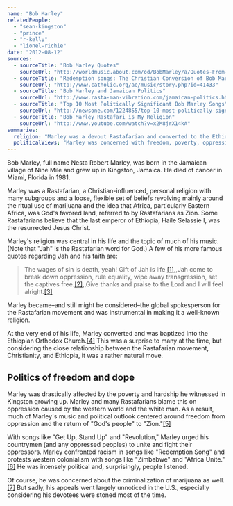 ```yaml
---
name: "Bob Marley"
relatedPeople:
  - "sean-kingston"
  - "prince"
  - "r-kelly"
  - "lionel-richie"
date: "2012-08-12"
sources:
  - sourceTitle: "Bob Marley Quotes"
    sourceUrl: "http://worldmusic.about.com/od/BobMarley/a/Quotes-From-Bob-Marley-Songs-Religion-And-Spirituality.htm"
  - sourceTitle: "Redemption songs: The Christian Conversion of Bob Marley"
    sourceUrl: "http://www.catholic.org/ae/music/story.php?id=41433"
  - sourceTitle: "Bob Marley and Jamaican Politics"
    sourceUrl: "http://www.rasta-man-vibration.com/jamaican-politics.html"
  - sourceTitle: "Top 10 Most Politically Significant Bob Marley Songs"
    sourceUrl: "http://newsone.com/1224855/top-10-most-politically-significant-bob-marley-songs/"
  - sourceTitle: "Bob Marley Rastafari is My Religion"
    sourceUrl: "http://www.youtube.com/watch?v=x2M8jrX14kA"
summaries:
  religion: "Marley was a devout Rastafarian and converted to the Ethiopian Orthodox Church shortly before his death."
  politicalViews: "Marley was concerned with freedom, poverty, oppression, colonialism, and racism and sung about them frequently. His music still offers rallying cries to many who feel oppressed."
---
```


Bob Marley, full name Nesta Robert Marley, was born in the Jamaican village of Nine Mile and grew up in Kingston, Jamaica. He died of cancer in Miami, Florida in 1981.

Marley was a Rastafarian, a Christian-influenced, personal religion with many subgroups and a loose, flexible set of beliefs revolving mainly around the ritual use of marijuana and the idea that Africa, particularly Eastern Africa, was God's favored land, referred to by Rastafarians as Zion. Some Rastafarians believe that the last emperor of Ethiopia, Haile Selassie I, was the resurrected Jesus Christ.

Marley's religion was central in his life and the topic of much of his music. (Note that "Jah" is the Rastafarian word for God.) A few of his more famous quotes regarding Jah and his faith are:

>The wages of sin is death, yeah! Gift of Jah is life.<a class="source-citation" href="#http%3A%2F%2Fworldmusic.about.com%2Fod%2FBobMarley%2Fa%2FQuotes-From-Bob-Marley-Songs-Religion-And-Spirituality.htm" title="Bob Marley Quotes">[1]</a>,,Jah come to break down oppression, rule equality, wipe away transgression, set the captives free.<a class="source-citation" href="#http%3A%2F%2Fworldmusic.about.com%2Fod%2FBobMarley%2Fa%2FQuotes-From-Bob-Marley-Songs-Religion-And-Spirituality.htm" title="Bob Marley Quotes">[2]</a>,,Give thanks and praise to the Lord and I will feel alright.<a class="source-citation" href="#http%3A%2F%2Fwww.catholic.org%2Fae%2Fmusic%2Fstory.php%3Fid%3D41433" title="Redemption songs: The Christian Conversion of Bob Marley">[3]</a>

Marley became–and still might be considered–the global spokesperson for the Rastafarian movement and was instrumental in making it a well-known religion.

At the very end of his life, Marley converted and was baptized into the Ethiopian Orthodox Church.<a class="source-citation" href="#http%3A%2F%2Fwww.catholic.org%2Fae%2Fmusic%2Fstory.php%3Fid%3D41433" title="Redemption songs: The Christian Conversion of Bob Marley">[4]</a> This was a surprise to many at the time, but considering the close relationship between the Rastafarian movement, Christianity, and Ethiopia, it was a rather natural move.


## Politics of freedom and dope

Marley was drastically affected by the poverty and hardship he witnessed in Kingston growing up. Marley and many Rastafarians blame this on oppression caused by the western world and the white man. As a result, much of Marley's music and political outlook centered around freedom from oppression and the return of "God's people" to "Zion."<a class="source-citation" href="#http%3A%2F%2Fwww.rasta-man-vibration.com%2Fjamaican-politics.html" title="Bob Marley and Jamaican Politics">[5]</a>

With songs like "Get Up, Stand Up" and "Revolution," Marley urged his countrymen (and any oppressed peoples) to unite and fight their oppressors. Marley confronted racism in songs like "Redemption Song" and protests western colonialism with songs like "Zimbabwe" and "Africa Unite."<a class="source-citation" href="#http%3A%2F%2Fnewsone.com%2F1224855%2Ftop-10-most-politically-significant-bob-marley-songs%2F" title="Top 10 Most Politically Significant Bob Marley Songs">[6]</a> He was intensely political and, surprisingly, people listened.

Of course, he was concerned about the criminalization of marijuana as well.<a class="source-citation" href="#http%3A%2F%2Fwww.youtube.com%2Fwatch%3Fv%3Dx2M8jrX14kA" title="Bob Marley Rastafari is My Religion">[7]</a> But sadly, his appeals went largely unnoticed in the U.S., especially considering his devotees were stoned most of the time.